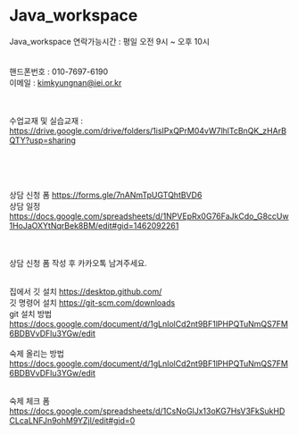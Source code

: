 # Java_workspace

Java_workspace
연락가능시간 : 평일 오전 9시 ~ 오후 10시<br/>
<br/><br/>
핸드폰번호 : 010-7697-6190<br/>
이메일 : kimkyungnan@iei.or.kr<br/>

<br/><br/>
수업교재 및 실습교재 : https://drive.google.com/drive/folders/1isIPxQPrM04vW7lhlTcBnQK_zHArBQTY?usp=sharing<br/>

<br/><br/><br/>

상담 신청 폼 https://forms.gle/7nANmTpUGTQhtBVD6<br/>
상담 일정 https://docs.google.com/spreadsheets/d/1NPVEpRx0G76FaJkCdo_G8ccUw1HoJaOXYtNqrBek8BM/edit#gid=1462092261<br/>

<br/><br/>
상담 신청 폼 작성 후 카카오톡 남겨주세요.
<br/><br/>

집에서 깃 설치 https://desktop.github.com/ <br/>
깃 명령어 설치 https://git-scm.com/downloads <br/>
git 설치 방법 https://docs.google.com/document/d/1gLnlolCd2nt9BF1lPHPQTuNmQS7FM6BDBVvDFlu3YGw/edit
<br/><br/>
숙제 올리는 방법 https://docs.google.com/document/d/1gLnlolCd2nt9BF1lPHPQTuNmQS7FM6BDBVvDFlu3YGw/edit
<br/><br/>

숙제 체크 폼 https://docs.google.com/spreadsheets/d/1CsNoGlJx13oKG7HsV3FkSukHDCLcaLNFJn9ohM9YZjI/edit#gid=0
<br/><br/>
